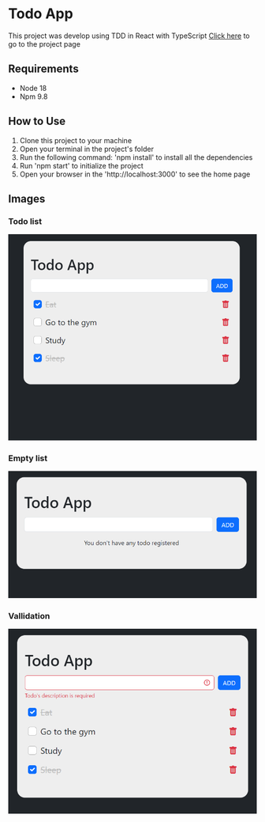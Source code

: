 # Todo App

This project was develop using TDD in React with TypeScript
[Click here](https://todo-app-fronchak-projects.vercel.app) to go to the project page 

## Requirements
* Node 18
* Npm 9.8

## How to Use
1. Clone this project to your machine
2. Open your terminal in the project's folder
3. Run the following command: 'npm install' to install all the dependencies
5. Run 'npm start' to initialize the project
6. Open your browser in the 'http://localhost:3000' to see the home page

## Images

### Todo list
![Todo list](public/imgs/todo-app.png)

### Empty list
![Empty list](public/imgs/empty-list.png)

### Vallidation
![Form validation](public/imgs/validations.png)
